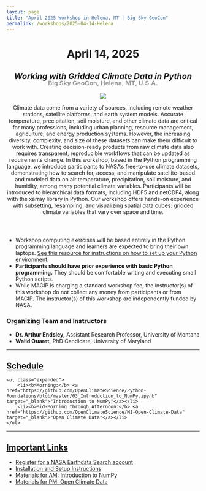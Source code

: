 ```yaml
---
layout: page
title: "April 2025 Workshop in Helena, MT | Big Sky GeoCon"
permalink: /workshops/2025-04-14-Helena
---
```


<header>
	<div class="container">
		<h1>April 14, 2025</h1>
	</div>
	<div class="container">
		<h2><i>Working with Gridded Climate Data in Python</i></h2>
	</div>
	<div class="container" style="margin-top:-2em">
		<h3 style="color: #999999">Big Sky GeoCon, Helena, MT, U.S.A.</h3>
	</div>
	<div class="container sponsors">
		<img class="logo" id="nasa" style="margin: 0px;max-height: 180px"
			src="{{ site.baseurl }}/images/TOPS_badge_NASA.png"/>
	</div>
	<div class="container">
		<p>
			Climate data come from a variety of sources, including remote weather stations, satellite platforms, and earth system models. Accurate temperature, precipitation, soil moisture, and other climate data are critical for many professions, including urban planning, resource management, agriculture, and energy production systems. However, the increasing diversity, complexity, and size of these datasets can make them difficult to work with. Creating decision-ready products from raw climate data also requires transparent, reproducible workflows that can be updated as requirements change. In this workshop, based in the Python programming language, we introduce participants to NASA’s free-to-use climate datasets, demonstrating how to search for, access, and manipulate satellite-based and modeled data on air temperature, precipitation, soil moisture, and humidity, among many potential climate variables. Participants will be introduced to hierarchical data formats, including HDF5 and netCDF4, along with the xarray library in Python. Our workshop offers hands-on experience with subsetting, resampling, and visualizing spatial data cubes: gridded climate variables that vary over space and time.
		</p>
	</div>
</header>

<div class="container">
	<ul class="disclaimers">
		<li>Workshop computing exercises will be based entirely in the Python programming language and learners are expected to bring their own laptops. <a href="https://github.com/OpenClimateScience/M1-Open-Climate-Data/blob/main/HOW_TO_INSTALL.md" target="_blank">See this resource for instructions on how to set up your Python environment.</a></li>
		<li><b>Participants should have prior experience with basic Python programming.</b> They should be comfortable writing and executing small Python scripts.</li>
		<li>While MAGIP is charging a standard workshop fee, the instructor(s) of this workshop do not collect any money from participants or from MAGIP. The instructor(s) of this workshop are independently funded by NASA.</li>
	</ul>
</div>

<div class="container">
	<h3>Organizing Team and Instructors</h3>
	<ul class="disclaimers expanded">
		<li><b>Dr. Arthur Endsley,</b> Assistant Research Professor, University of Montana</li>
		<li><b>Walid Ouaret,</b> PhD Candidate, University of Maryland</li>
	</ul>
</div>

<div class="container">
	<hr />
	<h2><a id="schedule" href="#schedule">Schedule</a></h2>

	<ul class="expanded">
		<li><b>Morning:</b> <a href="https://github.com/OpenClimateScience/Python-Foundations/blob/master/03_Introduction_to_NumPy.ipynb" target="_blank">"Introduction to NumPy"</a></li>
		<li><b>Mid-Morning through Afternoon:</b> <a href="https://github.com/OpenClimateScience/M1-Open-Climate-Data" target="_blank">"Open Climate Data"</a></li>
	</ul>
</div>

<div class="container">
	<hr />
	<h2><a id="links" href="#links">Important Links</a></h2>
	<ul class="expanded">
	  <li><a href="https://urs.earthdata.nasa.gov" target="_blank">Register for a NASA Earthdata Search account</a></li>
		<li><a href="https://github.com/OpenClimateScience/M1-Open-Climate-Data/blob/main/HOW_TO_INSTALL.md" target="_blank">Installation and Setup Instructions</a></li>
		<li><a href="https://figshare.com/articles/dataset/03_Introduction_to_NumPy_zip/26095648" target="_blank">Materials for AM: Introduction to NumPy</a></li>
		<li><a href="https://github.com/OpenClimateScience/M1-Open-Climate-Data/" target="_blank">Materials for PM: Open Climate Data</a></li>
	</ul>
</div>

<!--
<div class="container">
	<p style="color:#999;font-size:0.9em">
	All images from NASA.gov websites.
	</p>
</div>
-->

